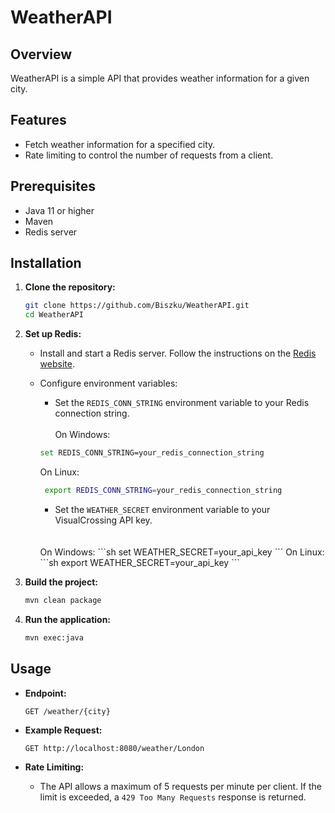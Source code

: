 # WeatherAPI

## Overview
WeatherAPI is a simple API that provides weather information for a given city.

## Features
- Fetch weather information for a specified city.
- Rate limiting to control the number of requests from a client.

## Prerequisites
- Java 11 or higher
- Maven
- Redis server

## Installation

1. **Clone the repository:**
    ```sh
    git clone https://github.com/Biszku/WeatherAPI.git
    cd WeatherAPI
    ```

2. **Set up Redis:**
    - Install and start a Redis server. Follow the instructions on the [Redis website](https://redis.io/download).

    - Configure environment variables:
       - Set the `REDIS_CONN_STRING` environment variable to your Redis connection string.
         <br>
            <br>
       On Windows:
       ```sh
       set REDIS_CONN_STRING=your_redis_connection_string
       ```
       On Linux: 
      ```sh
       export REDIS_CONN_STRING=your_redis_connection_string
       ```
       - Set the `WEATHER_SECRET` environment variable to your VisualCrossing API key.
      <br>
          <br>
       On Windows:
       ```sh
       set WEATHER_SECRET=your_api_key
       ```
      On Linux:
      ```sh
       export WEATHER_SECRET=your_api_key
       ```

4. **Build the project:**
    ```sh
    mvn clean package
    ```

5. **Run the application:**
    ```sh
    mvn exec:java
    ```

## Usage

- **Endpoint:**
    ```
    GET /weather/{city}
    ```

- **Example Request:**
    ```
    GET http://localhost:8080/weather/London
    ```
  
- **Rate Limiting:**
    - The API allows a maximum of 5 requests per minute per client. If the limit is exceeded, a `429 Too Many Requests` response is returned.
  
